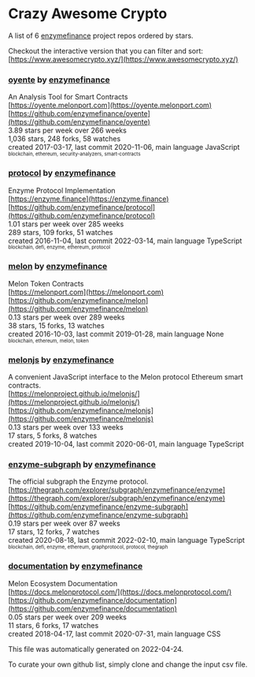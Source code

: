 # Crazy Awesome Crypto
A list of 6 [enzymefinance](https://github.com/enzymefinance) project repos ordered by stars.  

Checkout the interactive version that you can filter and sort: 
[https://www.awesomecrypto.xyz/](https://www.awesomecrypto.xyz/)  


### [oyente](https://github.com/enzymefinance/oyente) by [enzymefinance](https://github.com/enzymefinance)  
 An Analysis Tool for Smart Contracts   
[https://oyente.melonport.com](https://oyente.melonport.com)  
[https://github.com/enzymefinance/oyente](https://github.com/enzymefinance/oyente)  
3.89 stars per week over 266 weeks  
1,036 stars, 248 forks, 58 watches  
created 2017-03-17, last commit 2020-11-06, main language JavaScript  
<sub><sup>blockchain, ethereum, security-analyzers, smart-contracts</sup></sub>


### [protocol](https://github.com/enzymefinance/protocol) by [enzymefinance](https://github.com/enzymefinance)  
Enzyme Protocol Implementation  
[https://enzyme.finance](https://enzyme.finance)  
[https://github.com/enzymefinance/protocol](https://github.com/enzymefinance/protocol)  
1.01 stars per week over 285 weeks  
289 stars, 109 forks, 51 watches  
created 2016-11-04, last commit 2022-03-14, main language TypeScript  
<sub><sup>blockchain, defi, enzyme, ethereum, protocol</sup></sub>


### [melon](https://github.com/enzymefinance/melon) by [enzymefinance](https://github.com/enzymefinance)  
 Melon Token Contracts   
[https://melonport.com](https://melonport.com)  
[https://github.com/enzymefinance/melon](https://github.com/enzymefinance/melon)  
0.13 stars per week over 289 weeks  
38 stars, 15 forks, 13 watches  
created 2016-10-03, last commit 2019-01-28, main language None  
<sub><sup>blockchain, ethereum, melon, token</sup></sub>


### [melonjs](https://github.com/enzymefinance/melonjs) by [enzymefinance](https://github.com/enzymefinance)  
A convenient JavaScript interface to the Melon protocol Ethereum smart contracts.  
[https://melonproject.github.io/melonjs/](https://melonproject.github.io/melonjs/)  
[https://github.com/enzymefinance/melonjs](https://github.com/enzymefinance/melonjs)  
0.13 stars per week over 133 weeks  
17 stars, 5 forks, 8 watches  
created 2019-10-04, last commit 2020-06-01, main language TypeScript  


### [enzyme-subgraph](https://github.com/enzymefinance/enzyme-subgraph) by [enzymefinance](https://github.com/enzymefinance)  
The official subgraph the Enzyme protocol.  
[https://thegraph.com/explorer/subgraph/enzymefinance/enzyme](https://thegraph.com/explorer/subgraph/enzymefinance/enzyme)  
[https://github.com/enzymefinance/enzyme-subgraph](https://github.com/enzymefinance/enzyme-subgraph)  
0.19 stars per week over 87 weeks  
17 stars, 12 forks, 7 watches  
created 2020-08-18, last commit 2022-02-10, main language TypeScript  
<sub><sup>blockchain, defi, enzyme, ethereum, graphprotocol, protocol, thegraph</sup></sub>


### [documentation](https://github.com/enzymefinance/documentation) by [enzymefinance](https://github.com/enzymefinance)  
Melon Ecosystem Documentation  
[https://docs.melonprotocol.com/](https://docs.melonprotocol.com/)  
[https://github.com/enzymefinance/documentation](https://github.com/enzymefinance/documentation)  
0.05 stars per week over 209 weeks  
11 stars, 6 forks, 17 watches  
created 2018-04-17, last commit 2020-07-31, main language CSS  


This file was automatically generated on 2022-04-24.  

To curate your own github list, simply clone and change the input csv file.  